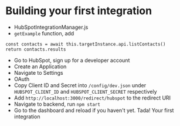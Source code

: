 # Building your first integration

* HubSpotIntegrationManager.js
* `getExample` function, add

```
const contacts = await this.targetInstance.api.listContacts()
return contacts.results
```

* Go to HubSpot, sign up for a developer account
* Create an Application
* Navigate to Settings
* OAuth
* Copy Client ID and Secret into `/config/dev.json` under `HUBSPOT_CLIENT_ID` and `HUBSPOT_CLIENT_SECRET` respectively
* Add `http://localhost:3000/redirect/hubspot` to the redirect URI
* Navigate to backend, run `npm start`
* Go to the dashboard and reload if you haven't yet. Tada!  Your first integration
